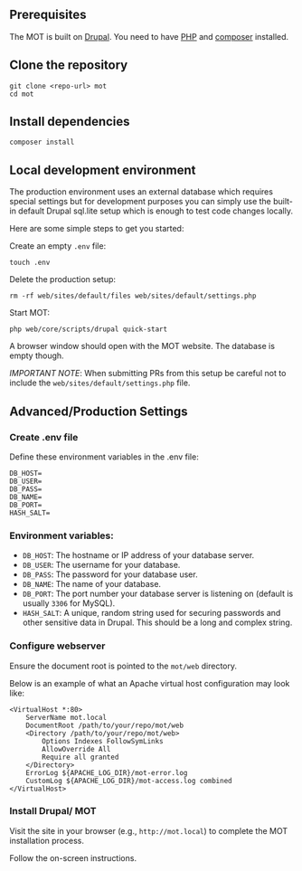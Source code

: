 ## Prerequisites

The MOT is built on [Drupal](https://www.drupal.org). You need to have [PHP](https://www.php.net) and [composer](https://getcomposer.org/) installed.


## Clone the repository

```shell
git clone <repo-url> mot
cd mot
```

## Install dependencies

```shell
composer install
```

## Local development environment

The production environment uses an external database which requires special settings but for development purposes you can simply use the built-in default Drupal sql.lite setup which is enough to test code changes locally.

Here are some simple steps to get you started:

Create an empty `.env` file:
```shell
touch .env
```

Delete the production setup:
```shell
rm -rf web/sites/default/files web/sites/default/settings.php
```

Start MOT:
```shell
php web/core/scripts/drupal quick-start
```

A browser window should open with the MOT website. The database is empty though.

*IMPORTANT NOTE*: When submitting PRs from this setup be careful not to include the `web/sites/default/settings.php` file.

## Advanced/Production Settings

### Create .env file

Define these environment variables in the .env file:
```
DB_HOST=
DB_USER=
DB_PASS=
DB_NAME=
DB_PORT=
HASH_SALT=
```

### Environment variables:

- `DB_HOST`: The hostname or IP address of your database server.
- `DB_USER`: The username for your database.
- `DB_PASS`: The password for your database user.
- `DB_NAME`: The name of your database.
- `DB_PORT`: The port number your database server is listening on (default is usually `3306` for MySQL).
- `HASH_SALT`: A unique, random string used for securing passwords and other sensitive data in Drupal. This should be a long and complex string.


### Configure webserver

Ensure the document root is pointed to the `mot/web` directory.

Below is an example of what an Apache virtual host configuration may look like:

```
<VirtualHost *:80>
    ServerName mot.local
    DocumentRoot /path/to/your/repo/mot/web
    <Directory /path/to/your/repo/mot/web>
        Options Indexes FollowSymLinks
        AllowOverride All
        Require all granted
    </Directory>
    ErrorLog ${APACHE_LOG_DIR}/mot-error.log
    CustomLog ${APACHE_LOG_DIR}/mot-access.log combined
</VirtualHost>
```

### Install Drupal/ MOT

Visit the site in your browser (e.g., `http://mot.local`) to complete the MOT installation process.

Follow the on-screen instructions.
